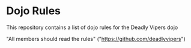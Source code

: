 Dojo Rules
==========

This repository contains a list of dojo rules for the Deadly Vipers dojo

"All members should read the rules" ("https://github.com/deadlyvipers")
